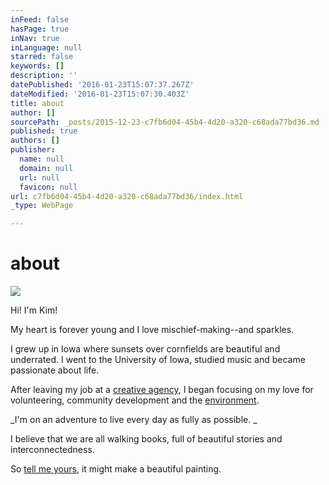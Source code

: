 ```yaml
---
inFeed: false
hasPage: true
inNav: true
inLanguage: null
starred: false
keywords: []
description: ''
datePublished: '2016-01-23T15:07:37.267Z'
dateModified: '2016-01-23T15:07:30.403Z'
title: about
author: []
sourcePath: _posts/2015-12-23-c7fb6d04-45b4-4d20-a320-c68ada77bd36.md
published: true
authors: []
publisher:
  name: null
  domain: null
  url: null
  favicon: null
url: c7fb6d04-45b4-4d20-a320-c68ada77bd36/index.html
_type: WebPage

---
```

# about
![](https://the-grid-user-content.s3-us-west-2.amazonaws.com/1cf1b303-ee5a-4759-976b-e4da031a9a3b.jpg)

Hi! I'm Kim!

My heart is forever young and I love mischief-making--and sparkles.

I grew up in Iowa where sunsets over cornfields are beautiful and underrated. I went to the University of Iowa, studied music and became passionate about life.

After leaving my job at a [creative agency][0], I began focusing on my love for volunteering, community development and the [environment][1].

_I'm on an adventure to live every day as fully as possible. _

I believe that we are all walking books, full of beautiful stories and interconnectedness.

So [tell me yours][2], it might make a beautiful painting.

[0]: http://agendanyc.com/
[1]: https://earthmatter.org/
[2]: mailto:kkullmer@gmail.com